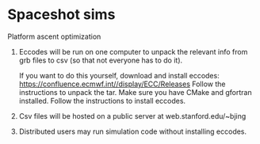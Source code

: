 # Spaceshot sims
Platform ascent optimization

1) Eccodes will be run on one computer to unpack the relevant info from grb files to csv (so that not everyone has to do it).

    If you want to do this yourself, download and install eccodes: https://confluence.ecmwf.int//display/ECC/Releases
    Follow the instructions to unpack the tar.
    Make sure you have CMake and gfortran installed.
    Follow the instructions to install eccodes.

2) Csv files will be hosted on a public server at web.stanford.edu/~bjing
3) Distributed users may run simulation code without installing eccodes.
